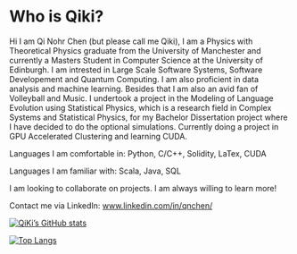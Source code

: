 # Who is Qiki?

Hi I am Qi Nohr Chen (but please call me Qiki), I am a Physics with Theoretical Physics graduate from the University of Manchester and currently a Masters Student in Computer Science at the University of Edinburgh. I am intrested in Large Scale Software Systems, Software Developement and Quantum Computing. I am also proficient in data analysis and machine learning. Besides that I am also an avid fan of Volleyball and Music. I undertook a project in the Modeling of Language Evolution using Statistical Physics, which is a research field in Complex Systems and Statistical Physics, for my Bachelor Dissertation project where I have decided to do the optional simulations. Currently doing a project in GPU Accelerated Clustering and learning CUDA.

Languages I am comfortable in: Python, C/C++, Solidity, LaTex, CUDA

Languages I am familiar with: Scala, Java, SQL

I am looking to collaborate on projects. I am always willing to learn more!

Contact me via LinkedIn: www.linkedin.com/in/qnchen/

[![QiKi’s GitHub stats](https://github-readme-stats.vercel.app/api?username=yushi1007)](https://github.com/yushi1007)

[![Top Langs](https://github-readme-stats.vercel.app/api/top-langs/?username=yushi1007&layout=compact)](https://github.com/yushi1007)


